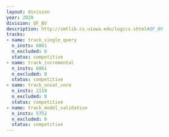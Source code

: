 ```yaml
---
layout: division
year: 2020
division: QF_BV
description: http://smtlib.cs.uiowa.edu/logics.shtml#QF_BV
tracks:
- name: track_single_query
  n_insts: 6861
  n_excluded: 0
  status: competitive
- name: track_incremental
  n_insts: 6861
  n_excluded: 0
  status: competitive
- name: track_unsat_core
  n_insts: 2119
  n_excluded: 0
  status: competitive
- name: track_model_validation
  n_insts: 5752
  n_excluded: 0
  status: competitive
---
```


